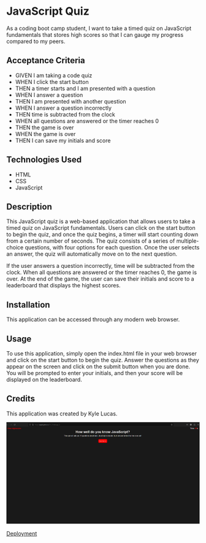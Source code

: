 # JavaScript Quiz
As a coding boot camp student, I want to take a timed quiz on JavaScript fundamentals that stores high scores so that I can gauge my progress compared to my peers.

## Acceptance Criteria

* GIVEN I am taking a code quiz
* WHEN I click the start button
* THEN a timer starts and I am presented with a question
* WHEN I answer a question
* THEN I am presented with another question
* WHEN I answer a question incorrectly
* THEN time is subtracted from the clock
* WHEN all questions are answered or the timer reaches 0
* THEN the game is over
* WHEN the game is over
* THEN I can save my initials and score

## Technologies Used
- HTML
- CSS
- JavaScript

## Description
This JavaScript quiz is a web-based application that allows users to take a timed quiz on JavaScript fundamentals. Users can click on the start button to begin the quiz, and once the quiz begins, a timer will start counting down from a certain number of seconds. The quiz consists of a series of multiple-choice questions, with four options for each question. Once the user selects an answer, the quiz will automatically move on to the next question.

If the user answers a question incorrectly, time will be subtracted from the clock. When all questions are answered or the timer reaches 0, the game is over. At the end of the game, the user can save their initials and score to a leaderboard that displays the highest scores.

## Installation
This application can be accessed through any modern web browser.

## Usage
To use this application, simply open the index.html file in your web browser and click on the start button to begin the quiz. Answer the questions as they appear on the screen and click on the submit button when you are done. You will be prompted to enter your initials, and then your score will be displayed on the leaderboard.

## Credits
This application was created by Kyle Lucas.

![Screenshot](screenshot.png)

[Deployment](https://epipkl.github.io/DU4-JavaScript-Quiz/)
